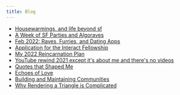 ```yaml
---
title: Blog
---
```


<div class='blog card-navigation'>

- <a href="/blog/housewarmings-and-life-beyond-sf.html">Housewarmings, and life beyond sf</a>
- <a href="/blog/sf-algorave-week.html">A Week of SF Parties and Algoraves</a>
- <a href="/blog/2022-02-update.html">Feb 2022: Raves, Furries, and Dating Apps</a>
- <a href="/blog/interact-application.html">Application for the Interact Fellowship</a>
- <a href="/blog/2022-plans.html">My 2022 Reincarnation Plan</a>
- <a href="/blog/2021-recap.html">YouTube rewind 2021 except it's about me and there's no videos</a>
- <a href="/blog/quotes.html">Quotes that Shaped Me</a>
- <a href="/blog/echoes.html">Echoes of Love</a>
- <a href="/blog/community.html">Building and Maintaining Communities</a>
- <a href="/blog/vulkan-fundamentals.html">Why Rendering a Triangle is Complicated</a>

</div>
